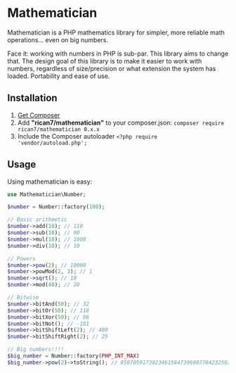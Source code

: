 # Mathematician

Mathematician is a PHP mathematics library for simpler, more reliable math operations... even on big numbers.

Face it: working with numbers in PHP is sub-par. This library aims to change that. The design goal of this library is to make it easier to work with numbers, regardless of size/precision or what extension the system has loaded. Portability and ease of use.

## Installation

1. [Get Composer](https://getcomposer.org/)
2. Add **"rican7/mathematician"** to your composer.json: `composer require rican7/mathematician 0.x.x`
3. Include the Composer autoloader `<?php require 'vendor/autoload.php';`

## Usage

Using mathematician is easy:

```php
use Mathematician\Number;

$number = Number::factory(100);

// Basic arithmetic
$number->add(10); // 110
$number->sub(10); // 90
$number->mul(10); // 1000
$number->div(10); // 10

// Powers
$number->pow(2); // 10000
$number->powMod(2, 3); // 1
$number->sqrt(); // 10
$number->mod(40); // 20

// Bitwise
$number->bitAnd(50); // 32
$number->bitOr(50); // 118
$number->bitXor(50); // 86
$number->bitNot(); // -101
$number->bitShiftLeft(2); // 400
$number->bitShiftRight(2); // 25

// Big numbers!!!!
$big_number = Number::factory(PHP_INT_MAX)
$big_number->pow(2)->toString(); // 85070591730234615847396907784232501249
```
